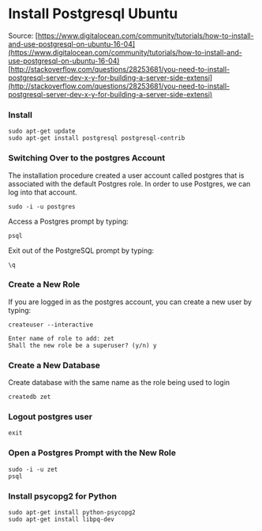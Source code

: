 # Install Postgresql Ubuntu
Source: [https://www.digitalocean.com/community/tutorials/how-to-install-and-use-postgresql-on-ubuntu-16-04](https://www.digitalocean.com/community/tutorials/how-to-install-and-use-postgresql-on-ubuntu-16-04)
[http://stackoverflow.com/questions/28253681/you-need-to-install-postgresql-server-dev-x-y-for-building-a-server-side-extensi](http://stackoverflow.com/questions/28253681/you-need-to-install-postgresql-server-dev-x-y-for-building-a-server-side-extensi)

### Install
```
sudo apt-get update
sudo apt-get install postgresql postgresql-contrib
```

### Switching Over to the postgres Account
The installation procedure created a user account called postgres that is associated with the default Postgres role. 
In order to use Postgres, we can log into that account.

```
sudo -i -u postgres
```
Access a Postgres prompt by typing:

```
psql
```

Exit out of the PostgreSQL prompt by typing:

```
\q
```

### Create a New Role
If you are logged in as the postgres account, you can create a new user by typing:

```
createuser --interactive
```

```
Enter name of role to add: zet
Shall the new role be a superuser? (y/n) y
```
### Create a New Database
Create database with the same name as the role being used to login

```
createdb zet
```

### Logout postgres user

```
exit
```
### Open a Postgres Prompt with the New Role

```
sudo -i -u zet
psql
```

### Install psycopg2 for Python
```
sudo apt-get install python-psycopg2
sudo apt-get install libpq-dev
```



